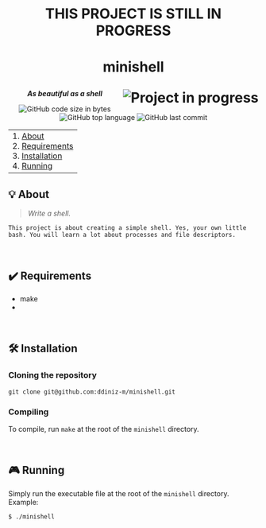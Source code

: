 <h1>
	<p align="center">THIS PROJECT IS STILL IN PROGRESS</p>
</h1>

<h1>
	<p align="center">minishell</p>
	<img align="right" alt="Project in progress" src="https://img.shields.io/badge/-Project%20In%20Progress-red">
</h1>
<p align="center">
	<b><i>As beautiful as a shell</b></i>
</p>
<p align="center">
	<img alt="GitHub code size in bytes" src="https://img.shields.io/github/languages/code-size/ddiniz-m/minishell">
	<img alt="GitHub top language" src="https://img.shields.io/github/languages/top/ddiniz-m/minishell">
	<img alt="GitHub last commit" src="https://img.shields.io/github/last-commit/ddiniz-m/minishell">
</p>
<table>
<tr>
<td>
	1. <a href="https://github.com/ddiniz-m/minishell#-about">About</a><br>
	2. <a href="https://github.com/ddiniz-m/minishell#%EF%B8%8F-requirements">Requirements</a><br>
	3. <a href="https://github.com/ddiniz-m/minishell#%EF%B8%8F-installation">Installation</a><br>
	4. <a href="https://github.com/ddiniz-m/minishell#-running">Running</a><br>
</td>
</tr>
</table>

## 💡 About

> _Write a shell._

	This project is about creating a simple shell. Yes, your own little bash. You will learn a lot about processes and file descriptors.

<br>

## ✔️ Requirements
* make
* 

<br>

## 🛠️ Installation

### Cloning the repository

```
git clone git@github.com:ddiniz-m/minishell.git
```

### Compiling

To compile, run `make` at the root of the `minishell` directory.

<br>

## 🎮 Running

Simply run the executable file at the root of the `minishell` directory. Example:
```Shell
$ ./minishell
```
